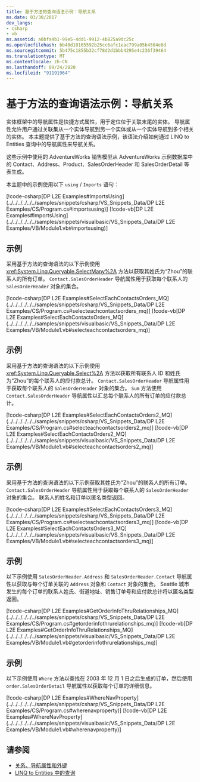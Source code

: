 ```yaml
---
title: 基于方法的查询语法示例：导航关系
ms.date: 03/30/2017
dev_langs:
- csharp
- vb
ms.assetid: a0bfa4b1-99e5-4dd1-9912-4b825a9dc25c
ms.openlocfilehash: bb40d10165592b25cc6afc1eac799a05b4504e8d
ms.sourcegitcommit: 5b475c1855b32cf78d2d1bbb4295e4c236f39464
ms.translationtype: MT
ms.contentlocale: zh-CN
ms.lasthandoff: 09/24/2020
ms.locfileid: "91191964"
---
```

# <a name="method-based-query-syntax-examples-navigating-relationships"></a>基于方法的查询语法示例：导航关系

实体框架中的导航属性是快捷方式属性，用于定位位于关联末尾的实体。 导航属性允许用户通过关联集从一个实体导航到另一个实体或从一个实体导航到多个相关的实体。 本主题提供了基于方法的查询语法示例，该语法介绍如何通过 LINQ to Entities 查询中的导航属性来导航关系。  
  
 这些示例中使用的 AdventureWorks 销售模型从 AdventureWorks 示例数据库中的 Contact、Address、Product、SalesOrderHeader 和 SalesOrderDetail 等表生成。  
  
 本主题中的示例使用以下 `using` / `Imports` 语句：  
  
 [!code-csharp[DP L2E Examples#ImportsUsing](../../../../../../samples/snippets/csharp/VS_Snippets_Data/DP L2E Examples/CS/Program.cs#importsusing)]
 [!code-vb[DP L2E Examples#ImportsUsing](../../../../../../samples/snippets/visualbasic/VS_Snippets_Data/DP L2E Examples/VB/Module1.vb#importsusing)]  
  
## <a name="example"></a>示例  

 采用基于方法的查询语法的以下示例使用 <xref:System.Linq.Queryable.SelectMany%2A> 方法以获取其姓氏为“Zhou”的联系人的所有订单。 `Contact.SalesOrderHeader` 导航属性用于获取每个联系人的 `SalesOrderHeader` 对象的集合。  
  
 [!code-csharp[DP L2E Examples#SelectEachContactsOrders_MQ](../../../../../../samples/snippets/csharp/VS_Snippets_Data/DP L2E Examples/CS/Program.cs#selecteachcontactsorders_mq)]
 [!code-vb[DP L2E Examples#SelectEachContactsOrders_MQ](../../../../../../samples/snippets/visualbasic/VS_Snippets_Data/DP L2E Examples/VB/Module1.vb#selecteachcontactsorders_mq)]  
  
## <a name="example"></a>示例  

 采用基于方法的查询语法的以下示例使用 <xref:System.Linq.Queryable.Select%2A> 方法以获取所有联系人 ID 和姓氏为“Zhou”的每个联系人的应付款总计。 `Contact.SalesOrderHeader` 导航属性用于获取每个联系人的 `SalesOrderHeader` 对象的集合。 `Sum` 方法使用 `Contact.SalesOrderHeader` 导航属性以汇总每个联系人的所有订单的应付款总计。  
  
 [!code-csharp[DP L2E Examples#SelectEachContactsOrders2_MQ](../../../../../../samples/snippets/csharp/VS_Snippets_Data/DP L2E Examples/CS/Program.cs#selecteachcontactsorders2_mq)]
 [!code-vb[DP L2E Examples#SelectEachContactsOrders2_MQ](../../../../../../samples/snippets/visualbasic/VS_Snippets_Data/DP L2E Examples/VB/Module1.vb#selecteachcontactsorders2_mq)]  
  
## <a name="example"></a>示例  

 采用基于方法的查询语法的以下示例获取其姓氏为“Zhou”的联系人的所有订单。 `Contact.SalesOrderHeader` 导航属性用于获取每个联系人的 `SalesOrderHeader` 对象的集合。 联系人的姓名和订单以匿名类型返回。  
  
 [!code-csharp[DP L2E Examples#SelectEachContactsOrders3_MQ](../../../../../../samples/snippets/csharp/VS_Snippets_Data/DP L2E Examples/CS/Program.cs#selecteachcontactsorders3_mq)]
 [!code-vb[DP L2E Examples#SelectEachContactsOrders3_MQ](../../../../../../samples/snippets/visualbasic/VS_Snippets_Data/DP L2E Examples/VB/Module1.vb#selecteachcontactsorders3_mq)]  
  
## <a name="example"></a>示例  

 以下示例使用 `SalesOrderHeader.Address` 和 `SalesOrderHeader.Contact` 导航属性以获取与每个订单关联的 `Address` 对象和 `Contact` 对象的集合。 Seattle 城市发生的每个订单的联系人姓氏、街道地址、销售订单号和应付款总计将以匿名类型返回。  
  
 [!code-csharp[DP L2E Examples#GetOrderInfoThruRelationships_MQ](../../../../../../samples/snippets/csharp/VS_Snippets_Data/DP L2E Examples/CS/Program.cs#getorderinfothrurelationships_mq)]
 [!code-vb[DP L2E Examples#GetOrderInfoThruRelationships_MQ](../../../../../../samples/snippets/visualbasic/VS_Snippets_Data/DP L2E Examples/VB/Module1.vb#getorderinfothrurelationships_mq)]  
  
## <a name="example"></a>示例  

 以下示例使用 `Where` 方法以查找在 2003 年 12 月 1 日之后生成的订单，然后使用 `order.SalesOrderDetail` 导航属性以获取每个订单的详细信息。  
  
 [!code-csharp[DP L2E Examples#WhereNavProperty](../../../../../../samples/snippets/csharp/VS_Snippets_Data/DP L2E Examples/CS/Program.cs#wherenavproperty)]
 [!code-vb[DP L2E Examples#WhereNavProperty](../../../../../../samples/snippets/visualbasic/VS_Snippets_Data/DP L2E Examples/VB/Module1.vb#wherenavproperty)]  
  
## <a name="see-also"></a>请参阅

- [关系、导航属性和外键](/ef/ef6/fundamentals/relationships)
- [LINQ to Entities 中的查询](queries-in-linq-to-entities.md)

